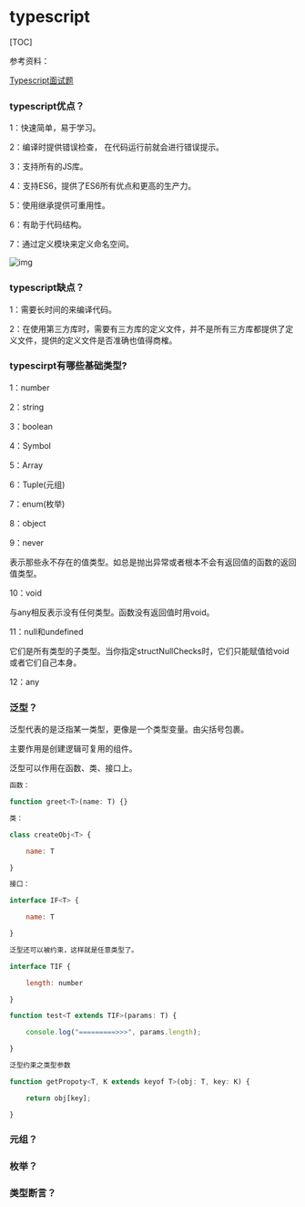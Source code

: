 # typescript



[TOC]

参考资料：

[Typescript面试题](https://www.jianshu.com/p/c8aaba6e8ce0)



### typescript优点？ 

1：快速简单，易于学习。

2：编译时提供错误检查， 在代码运行前就会进行错误提示。

3：支持所有的JS库。

4：支持ES6，提供了ES6所有优点和更高的生产力。

5：使用继承提供可重用性。

6：有助于代码结构。

7：通过定义模块来定义命名空间。



![img](https://upload-images.jianshu.io/upload_images/16021827-9f2935d0f3da0cf7.png?imageMogr2/auto-orient/strip|imageView2/2/w/1200/format/webp)



### typescript缺点？

1：需要长时间的来编译代码。

2：在使用第三方库时，需要有三方库的定义文件，并不是所有三方库都提供了定义文件，提供的定义文件是否准确也值得商榷。





### typescirpt有哪些基础类型?

1：number

2：string

3：boolean

4：Symbol

5：Array

6：Tuple(元组)

7：enum(枚举)

8：object

9：never

表示那些永不存在的值类型。如总是抛出异常或者根本不会有返回值的函数的返回值类型。

10：void

与any相反表示没有任何类型。函数没有返回值时用void。

11：null和undefined

它们是所有类型的子类型。当你指定structNullChecks时，它们只能赋值给void或者它们自己本身。

12：any





### 泛型？

泛型代表的是泛指某一类型，更像是一个类型变量。由尖括号包裹<T>。

主要作用是创建逻辑可复用的组件。

泛型可以作用在函数、类、接口上。

```js
函数：

function greet<T>(name: T) {}

类：

class createObj<T> {

​    name: T

}

接口：

interface IF<T> {

​    name: T

}

泛型还可以被约束，这样就是任意类型了。

interface TIF {

​    length: number

}

function test<T extends TIF>(params: T) {

​    console.log("=========>>>", params.length);

}

泛型约束之类型参数

function getPropoty<T, K extends keyof T>(obj: T, key: K) {

​    return obj[key];

}

```





### 元组？





### 枚举？



### 类型断言？

